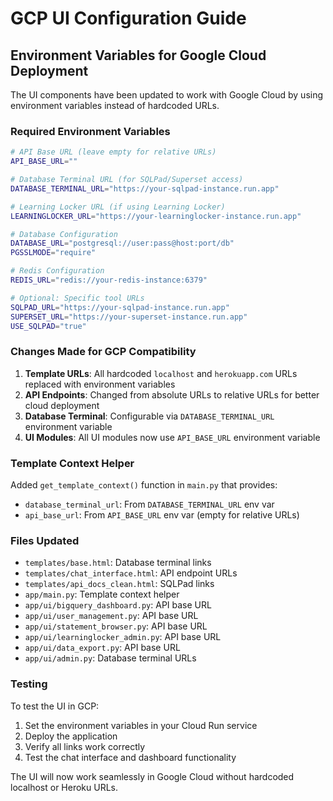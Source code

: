 # GCP UI Configuration Guide

## Environment Variables for Google Cloud Deployment

The UI components have been updated to work with Google Cloud by using environment variables instead of hardcoded URLs.

### Required Environment Variables

```bash
# API Base URL (leave empty for relative URLs)
API_BASE_URL=""

# Database Terminal URL (for SQLPad/Superset access)
DATABASE_TERMINAL_URL="https://your-sqlpad-instance.run.app"

# Learning Locker URL (if using Learning Locker)
LEARNINGLOCKER_URL="https://your-learninglocker-instance.run.app"

# Database Configuration
DATABASE_URL="postgresql://user:pass@host:port/db"
PGSSLMODE="require"

# Redis Configuration
REDIS_URL="redis://your-redis-instance:6379"

# Optional: Specific tool URLs
SQLPAD_URL="https://your-sqlpad-instance.run.app"
SUPERSET_URL="https://your-superset-instance.run.app"
USE_SQLPAD="true"
```

### Changes Made for GCP Compatibility

1. **Template URLs**: All hardcoded `localhost` and `herokuapp.com` URLs replaced with environment variables
2. **API Endpoints**: Changed from absolute URLs to relative URLs for better cloud deployment
3. **Database Terminal**: Configurable via `DATABASE_TERMINAL_URL` environment variable
4. **UI Modules**: All UI modules now use `API_BASE_URL` environment variable

### Template Context Helper

Added `get_template_context()` function in `main.py` that provides:
- `database_terminal_url`: From `DATABASE_TERMINAL_URL` env var
- `api_base_url`: From `API_BASE_URL` env var (empty for relative URLs)

### Files Updated

- `templates/base.html`: Database terminal links
- `templates/chat_interface.html`: API endpoint URLs
- `templates/api_docs_clean.html`: SQLPad links
- `app/main.py`: Template context helper
- `app/ui/bigquery_dashboard.py`: API base URL
- `app/ui/user_management.py`: API base URL
- `app/ui/statement_browser.py`: API base URL
- `app/ui/learninglocker_admin.py`: API base URL
- `app/ui/data_export.py`: API base URL
- `app/ui/admin.py`: Database terminal URLs

### Testing

To test the UI in GCP:

1. Set the environment variables in your Cloud Run service
2. Deploy the application
3. Verify all links work correctly
4. Test the chat interface and dashboard functionality

The UI will now work seamlessly in Google Cloud without hardcoded localhost or Heroku URLs.
